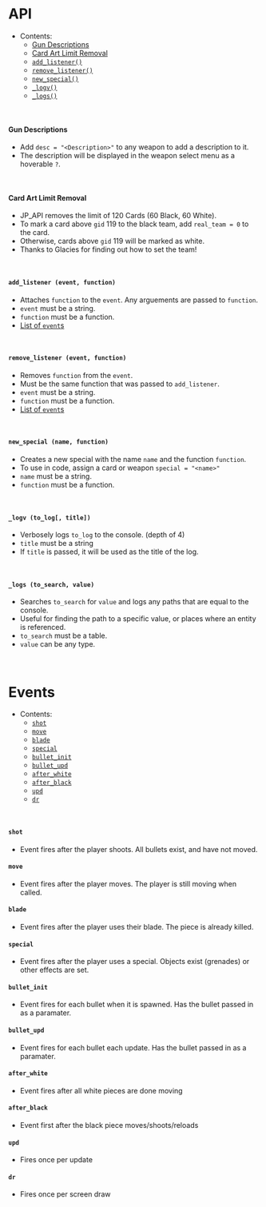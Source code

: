 # API
- Contents:
  - [Gun Descriptions](#gun-descriptions)
  - [Card Art Limit Removal](#card-art-limit-removal)
  - [`add_listener()`](#add_listener-event-function)
  - [`remove_listener()`](#remove_listener-event-function)
  - [`new_special()`](#new_special-name-function)
  - [`_logv()`](#_logv-to_log-title)
  - [`_logs()`](#_logs-to_search-value)
  
&#8202;

#### Gun Descriptions
 - Add `desc = "<Description>"` to any weapon to add a description to it.
 - The description will be displayed in the weapon select menu as a hoverable `?`.

&#8202;

#### Card Art Limit Removal
 - JP_API removes the limit of 120 Cards (60 Black, 60 White).
 - To mark a card above `gid` 119 to the black team, add `real_team = 0` to the card.
  - Otherwise, cards above `gid` 119 will be marked as white.
 - Thanks to Glacies for finding out how to set the team!

&#8202;

#### `add_listener (event, function)`
- Attaches `function` to the `event`. Any arguements are passed to `function`.
- `event` must be a string.
- `function` must be a function.
- [List of `event`s](#events)

&#8202;

#### `remove_listener (event, function)`
- Removes `function` from the `event`.
- Must be the same function that was passed to `add_listener`.
- `event` must be a string.
- `function` must be a function.
- [List of `event`s](#events)

&#8202;

#### `new_special (name, function)`
- Creates a new special with the name `name` and the function `function`.
- To use in code, assign a card or weapon `special = "<name>"`
- `name` must be a string.
- `function` must be a function.

&#8202;

#### `_logv (to_log[, title])`
- Verbosely logs `to_log` to the console. (depth of 4)
- `title` must be a string
- If `title` is passed, it will be used as the title of the log.

&#8202;

#### `_logs (to_search, value)`
- Searches `to_search` for `value` and logs any paths that are equal to the console.
- Useful for finding the path to a specific value, or places where an entity is referenced.
- `to_search` must be a table.
- `value` can be any type.

&#8202;

# Events
- Contents:
  - [`shot`](#shot)
  - [`move`](#move)
  - [`blade`](#blade)
  - [`special`](#special)
  - [`bullet_init`](#bullet_init)
  - [`bullet_upd`](#bullet_upd)
  - [`after_white`](#after_white)
  - [`after_black`](#after_black)
  - [`upd`](#upd)
  - [`dr`](#dr)


&#8202;

#### `shot`
- Event fires after the player shoots. All bullets exist, and have not moved.
#### `move`
- Event fires after the player moves. The player is still moving when called.
#### `blade`
- Event fires after the player uses their blade. The piece is already killed.
#### `special`
- Event fires after the player uses a special. Objects exist (grenades) or other effects are set.
#### `bullet_init`
- Event fires for each bullet when it is spawned. Has the bullet passed in as a paramater.
#### `bullet_upd`
- Event fires for each bullet each update. Has the bullet passed in as a paramater.
#### `after_white`
- Event fires after all white pieces are done moving
#### `after_black`
- Event first after the black piece moves/shoots/reloads
#### `upd`
- Fires once per update
#### `dr`
- Fires once per screen draw
